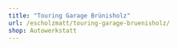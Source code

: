 ```yaml
---
title: "Touring Garage Brünisholz"
url: /escholzmatt/touring-garage-bruenisholz/
shop: Autowerkstatt
---
```

